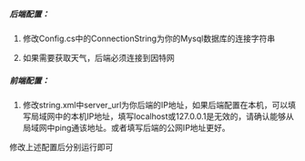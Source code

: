 ##### 后端配置：

1. 修改Config.cs中的ConnectionString为你的Mysql数据库的连接字符串

2. 如果需要获取天气，后端必须连接到因特网



##### 前端配置：

1. 修改string.xml中server_url为你后端的IP地址，如果后端配置在本机，可以填写局域网中的本机IP地址，填写localhost或127.0.0.1是无效的，请确认能够从局域网中ping通该地址。或者填写后端的公网IP地址更好。



修改上述配置后分别运行即可

##### 